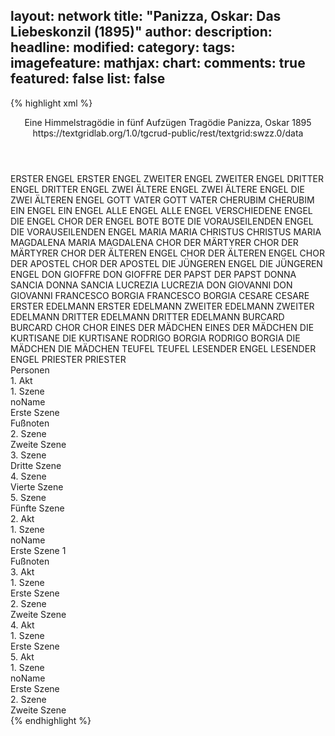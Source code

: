 layout: network
title: "Panizza, Oskar: Das Liebeskonzil (1895)"
author:
description:
headline:
modified:
category:
tags:
imagefeature:
mathjax:
chart:
comments: true
featured: false
list: false
---
{% highlight xml %}
<?xml-model href="https://raw.githubusercontent.com/DLiNa/project/master/rules/lina.rnc"?><?xml-model href="https://raw.githubusercontent.com/DLiNa/project/master/rules/lina.sch"?>
<play xmlns="http://lina.digital">
  <header>
    <title>Das Liebeskonzil</title>
    <subtitle>Eine Himmelstragödie in fünf Aufzügen</subtitle>
    <genretitle>Tragödie</genretitle>
    <author>Panizza, Oskar</author>
    <date type="print" when="1895">1895</date>
    <date type="premiere"/>
    <date type="written"/>
    <source>https://textgridlab.org/1.0/tgcrud-public/rest/textgrid:swzz.0/data</source>
  </header>
  <personae>
    <character>
      <name>ERSTER ENGEL</name>
      <alias xml:id="erster_engel">
        <name>ERSTER ENGEL</name>
      </alias>
    </character>
    <character>
      <name>ZWEITER ENGEL</name>
      <alias xml:id="zweiter_engel">
        <name>ZWEITER ENGEL</name>
      </alias>
    </character>
    <character>
      <name>DRITTER ENGEL</name>
      <alias xml:id="dritter_engel">
        <name>DRITTER ENGEL</name>
      </alias>
    </character>
    <character>
      <name>ZWEI ÄLTERE ENGEL</name>
      <alias xml:id="zwei_ältere_engel">
        <name>ZWEI ÄLTERE ENGEL</name>
      </alias>
      <alias xml:id="die_zwei_älteren_engel">
        <name>DIE ZWEI ÄLTEREN ENGEL</name>
      </alias>
    </character>
    <character>
      <name>GOTT VATER</name>
      <alias xml:id="gott_vater">
        <name>GOTT VATER</name>
      </alias>
    </character>
    <character>
      <name>CHERUBIM</name>
      <alias xml:id="cherubim">
        <name>CHERUBIM</name>
      </alias>
    </character>
    <character>
      <name>EIN ENGEL</name>
      <alias xml:id="ein_engel">
        <name>EIN ENGEL</name>
      </alias>
    </character>
    <character>
      <name>ALLE ENGEL</name>
      <alias xml:id="alle_engel">
        <name>ALLE ENGEL</name>
      </alias>
      <alias xml:id="verschiedene_engel">
        <name>VERSCHIEDENE ENGEL</name>
      </alias>
      <alias xml:id="die_engel">
        <name>DIE ENGEL</name>
      </alias>
      <alias xml:id="chor_der_engel">
        <name>CHOR DER ENGEL</name>
      </alias>
    </character>
    <character>
      <name>BOTE</name>
      <alias xml:id="bote">
        <name>BOTE</name>
      </alias>
    </character>
    <character>
      <name>DIE VORAUSEILENDEN ENGEL</name>
      <alias xml:id="die_vorauseilenden_engel">
        <name>DIE VORAUSEILENDEN ENGEL</name>
      </alias>
    </character>
    <character>
      <name>MARIA</name>
      <alias xml:id="maria">
        <name>MARIA</name>
      </alias>
    </character>
    <character>
      <name>CHRISTUS</name>
      <alias xml:id="christus">
        <name>CHRISTUS</name>
      </alias>
    </character>
    <character>
      <name>MARIA MAGDALENA</name>
      <alias xml:id="maria_magdalena">
        <name>MARIA MAGDALENA</name>
      </alias>
    </character>
    <character>
      <name>CHOR DER MÄRTYRER</name>
      <alias xml:id="chor_der_märtyrer">
        <name>CHOR DER MÄRTYRER</name>
      </alias>
    </character>
    <character>
      <name>CHOR DER ÄLTEREN ENGEL</name>
      <alias xml:id="chor_der_älteren_engel">
        <name>CHOR DER ÄLTEREN ENGEL</name>
      </alias>
    </character>
    <character>
      <name>CHOR DER APOSTEL</name>
      <alias xml:id="chor_der_apostel">
        <name>CHOR DER APOSTEL</name>
      </alias>
    </character>
    <character>
      <name>DIE JÜNGEREN ENGEL</name>
      <alias xml:id="die_jüngeren_engel">
        <name>DIE JÜNGEREN ENGEL</name>
      </alias>
    </character>
    <character>
      <name>DON GIOFFRE</name>
      <alias xml:id="don_gioffre">
        <name>DON GIOFFRE</name>
      </alias>
    </character>
    <character>
      <name>DER PAPST</name>
      <alias xml:id="der_papst">
        <name>DER PAPST</name>
      </alias>
    </character>
    <character>
      <name>DONNA SANCIA</name>
      <alias xml:id="donna_sancia">
        <name>DONNA SANCIA</name>
      </alias>
    </character>
    <character>
      <name>LUCREZIA</name>
      <alias xml:id="lucrezia">
        <name>LUCREZIA</name>
      </alias>
    </character>
    <character>
      <name>DON GIOVANNI</name>
      <alias xml:id="don_giovanni">
        <name>DON GIOVANNI</name>
      </alias>
    </character>
    <character>
      <name>FRANCESCO BORGIA</name>
      <alias xml:id="francesco_borgia">
        <name>FRANCESCO BORGIA</name>
      </alias>
    </character>
    <character>
      <name>CESARE</name>
      <alias xml:id="cesare">
        <name>CESARE</name>
      </alias>
    </character>
    <character>
      <name>ERSTER EDELMANN</name>
      <alias xml:id="erster_edelmann">
        <name>ERSTER EDELMANN</name>
      </alias>
    </character>
    <character>
      <name>ZWEITER EDELMANN</name>
      <alias xml:id="zweiter_edelmann">
        <name>ZWEITER EDELMANN</name>
      </alias>
    </character>
    <character>
      <name>DRITTER EDELMANN</name>
      <alias xml:id="dritter_edelmann">
        <name>DRITTER EDELMANN</name>
      </alias>
    </character>
    <character>
      <name>BURCARD</name>
      <alias xml:id="burcard">
        <name>BURCARD</name>
      </alias>
    </character>
    <character>
      <name>CHOR</name>
      <alias xml:id="chor">
        <name>CHOR</name>
      </alias>
    </character>
    <character>
      <name>EINES DER MÄDCHEN</name>
      <alias xml:id="eines_der_mädchen">
        <name>EINES DER MÄDCHEN</name>
      </alias>
    </character>
    <character>
      <name>DIE KURTISANE</name>
      <alias xml:id="die_kurtisane">
        <name>DIE KURTISANE</name>
      </alias>
    </character>
    <character>
      <name>RODRIGO BORGIA</name>
      <alias xml:id="rodrigo_borgia">
        <name>RODRIGO BORGIA</name>
      </alias>
    </character>
    <character>
      <name>DIE MÄDCHEN</name>
      <alias xml:id="die_mädchen">
        <name>DIE MÄDCHEN</name>
      </alias>
    </character>
    <character>
      <name>TEUFEL</name>
      <alias xml:id="teufel">
        <name>TEUFEL</name>
      </alias>
    </character>
    <character>
      <name>LESENDER ENGEL</name>
      <alias xml:id="lesender_engel">
        <name>LESENDER ENGEL</name>
      </alias>
    </character>
    <character>
      <name>PRIESTER</name>
      <alias xml:id="priester">
        <name>PRIESTER</name>
      </alias>
    </character>
  </personae>
  <text>
    <div>
      <head>Personen</head>
    </div>
    <div>
      <head>1. Akt</head>
      <div>
        <head>1. Szene</head>
        <div>
          <head>noName</head>
          <div>
            <head>Erste Szene</head>
            <sp who="#erster_engel">
              <amount n="16" unit="speech_acts"/>
              <amount n="120" unit="words"/>
              <amount n="15" unit="lines"/>
              <amount n="615" unit="chars"/>
            </sp>
            <sp who="#zweiter_engel">
              <amount n="12" unit="speech_acts"/>
              <amount n="93" unit="words"/>
              <amount n="11" unit="lines"/>
              <amount n="746" unit="chars"/>
            </sp>
            <sp who="#dritter_engel">
              <amount n="28" unit="speech_acts"/>
              <amount n="318" unit="words"/>
              <amount n="23" unit="lines"/>
              <amount n="1650" unit="chars"/>
            </sp>
            <sp who="#erster_engel #zweiter_engel">
              <amount n="10" unit="speech_acts"/>
              <amount n="96" unit="words"/>
              <amount n="9" unit="lines"/>
              <amount n="448" unit="chars"/>
            </sp>
            <sp who="#zwei_ältere_engel">
              <amount n="1" unit="speech_acts"/>
              <amount n="20" unit="words"/>
              <amount n="101" unit="chars"/>
            </sp>
            <sp who="#die_zwei_älteren_engel">
              <amount n="1" unit="speech_acts"/>
              <amount n="15" unit="words"/>
              <amount n="1" unit="lines"/>
              <amount n="80" unit="chars"/>
            </sp>
          </div>
          <div>
            <head>Fußnoten</head>
          </div>
        </div>
      </div>
      <div>
        <head>2. Szene</head>
        <div>
          <head>Zweite Szene</head>
          <sp who="#gott_vater">
            <amount n="5" unit="speech_acts"/>
            <amount n="38" unit="words"/>
            <amount n="4" unit="lines"/>
            <amount n="169" unit="chars"/>
          </sp>
          <sp who="#cherubim">
            <amount n="8" unit="speech_acts"/>
            <amount n="19" unit="words"/>
            <amount n="8" unit="lines"/>
            <amount n="119" unit="chars"/>
          </sp>
          <sp who="#ein_engel">
            <amount n="9" unit="speech_acts"/>
            <amount n="21" unit="words"/>
            <amount n="9" unit="lines"/>
            <amount n="135" unit="chars"/>
          </sp>
          <sp who="#verschiedene_engel">
            <amount n="1" unit="speech_acts"/>
            <amount n="12" unit="words"/>
            <amount n="1" unit="lines"/>
            <amount n="54" unit="chars"/>
          </sp>
          <sp who="#alle_engel">
            <amount n="2" unit="speech_acts"/>
            <amount n="34" unit="words"/>
            <amount n="1" unit="lines"/>
            <amount n="162" unit="chars"/>
          </sp>
        </div>
      </div>
      <div>
        <head>3. Szene</head>
        <div>
          <head>Dritte Szene</head>
          <sp who="#gott_vater">
            <amount n="13" unit="speech_acts"/>
            <amount n="150" unit="words"/>
            <amount n="9" unit="lines"/>
            <amount n="848" unit="chars"/>
          </sp>
          <sp who="#cherubim">
            <amount n="13" unit="speech_acts"/>
            <amount n="133" unit="words"/>
            <amount n="10" unit="lines"/>
            <amount n="731" unit="chars"/>
          </sp>
        </div>
      </div>
      <div>
        <head>4. Szene</head>
        <div>
          <head>Vierte Szene</head>
          <sp who="#bote">
            <amount n="1" unit="speech_acts"/>
            <amount n="227" unit="words"/>
            <amount n="1391" unit="chars"/>
          </sp>
          <sp who="#gott_vater">
            <amount n="3" unit="speech_acts"/>
            <amount n="155" unit="words"/>
            <amount n="1" unit="lines"/>
            <amount n="809" unit="chars"/>
          </sp>
          <sp who="#cherubim">
            <amount n="2" unit="speech_acts"/>
            <amount n="43" unit="words"/>
            <amount n="1" unit="lines"/>
            <amount n="247" unit="chars"/>
          </sp>
        </div>
      </div>
      <div>
        <head>5. Szene</head>
        <div>
          <head>Fünfte Szene</head>
          <sp who="#erster_engel">
            <amount n="7" unit="speech_acts"/>
            <amount n="50" unit="words"/>
            <amount n="6" unit="lines"/>
            <amount n="254" unit="chars"/>
          </sp>
          <sp who="#zweiter_engel">
            <amount n="7" unit="speech_acts"/>
            <amount n="43" unit="words"/>
            <amount n="7" unit="lines"/>
            <amount n="216" unit="chars"/>
          </sp>
          <sp who="#dritter_engel">
            <amount n="12" unit="speech_acts"/>
            <amount n="79" unit="words"/>
            <amount n="12" unit="lines"/>
            <amount n="347" unit="chars"/>
          </sp>
          <sp who="#erster_engel #zweiter_engel">
            <amount n="5" unit="speech_acts"/>
            <amount n="17" unit="words"/>
            <amount n="5" unit="lines"/>
            <amount n="107" unit="chars"/>
          </sp>
          <sp who="#die_vorauseilenden_engel">
            <amount n="1" unit="speech_acts"/>
            <amount n="4" unit="words"/>
            <amount n="1" unit="lines"/>
            <amount n="19" unit="chars"/>
          </sp>
          <sp who="#gott_vater">
            <amount n="19" unit="speech_acts"/>
            <amount n="268" unit="words"/>
            <amount n="13" unit="lines"/>
            <amount n="1577" unit="chars"/>
          </sp>
          <sp who="#cherubim">
            <amount n="6" unit="speech_acts"/>
            <amount n="64" unit="words"/>
            <amount n="5" unit="lines"/>
            <amount n="412" unit="chars"/>
          </sp>
          <sp who="#maria">
            <amount n="12" unit="speech_acts"/>
            <amount n="193" unit="words"/>
            <amount n="8" unit="lines"/>
            <amount n="1029" unit="chars"/>
          </sp>
          <sp who="#christus">
            <amount n="9" unit="speech_acts"/>
            <amount n="126" unit="words"/>
            <amount n="7" unit="lines"/>
            <amount n="662" unit="chars"/>
          </sp>
          <sp who="#die_engel">
            <amount n="1" unit="speech_acts"/>
            <amount n="5" unit="words"/>
            <amount n="1" unit="lines"/>
            <amount n="21" unit="chars"/>
          </sp>
          <sp who="#maria_magdalena">
            <amount n="2" unit="speech_acts"/>
            <amount n="12" unit="words"/>
            <amount n="2" unit="lines"/>
            <amount n="55" unit="chars"/>
          </sp>
          <sp who="#chor_der_apostel #chor_der_märtyrer #chor_der_engel">
            <amount n="1" unit="speech_acts"/>
            <amount n="4" unit="words"/>
            <amount n="1" unit="lines"/>
            <amount n="11" unit="chars"/>
          </sp>
          <sp who="#chor_der_apostel #chor_der_märtyrer #chor_der_älteren_engel">
            <amount n="1" unit="speech_acts"/>
            <amount n="4" unit="words"/>
            <amount n="1" unit="lines"/>
            <amount n="26" unit="chars"/>
          </sp>
          <sp who="#chor_der_apostel">
            <amount n="1" unit="speech_acts"/>
            <amount n="4" unit="words"/>
            <amount n="1" unit="lines"/>
            <amount n="24" unit="chars"/>
          </sp>
          <sp who="#die_jüngeren_engel">
            <amount n="2" unit="speech_acts"/>
            <amount n="10" unit="words"/>
            <amount n="2" unit="lines"/>
            <amount n="41" unit="chars"/>
          </sp>
        </div>
      </div>
    </div>
    <div>
      <head>2. Akt</head>
      <div>
        <head>1. Szene</head>
        <div>
          <head>noName</head>
          <div>
            <head>Erste Szene                                                                                                                     1</head>
            <sp who="#don_gioffre">
              <amount n="7" unit="speech_acts"/>
              <amount n="83" unit="words"/>
              <amount n="6" unit="lines"/>
              <amount n="544" unit="chars"/>
            </sp>
            <sp who="#der_papst">
              <amount n="19" unit="speech_acts"/>
              <amount n="443" unit="words"/>
              <amount n="27" unit="lines"/>
              <amount n="2850" unit="chars"/>
            </sp>
            <sp who="#donna_sancia">
              <amount n="2" unit="speech_acts"/>
              <amount n="19" unit="words"/>
              <amount n="2" unit="lines"/>
              <amount n="116" unit="chars"/>
            </sp>
            <sp who="#lucrezia">
              <amount n="7" unit="speech_acts"/>
              <amount n="52" unit="words"/>
              <amount n="7" unit="lines"/>
              <amount n="276" unit="chars"/>
            </sp>
            <sp who="#francesco_borgia">
              <amount n="2" unit="speech_acts"/>
              <amount n="14" unit="words"/>
              <amount n="2" unit="lines"/>
              <amount n="70" unit="chars"/>
            </sp>
            <sp who="#don_giovanni">
              <amount n="3" unit="speech_acts"/>
              <amount n="35" unit="words"/>
              <amount n="2" unit="lines"/>
              <amount n="196" unit="chars"/>
            </sp>
            <sp who="#francesco_borgia">
              <amount n="1" unit="speech_acts"/>
              <amount n="10" unit="words"/>
              <amount n="1" unit="lines"/>
              <amount n="60" unit="chars"/>
            </sp>
            <sp who="#cesare">
              <amount n="1" unit="speech_acts"/>
              <amount n="3" unit="words"/>
              <amount n="1" unit="lines"/>
              <amount n="9" unit="chars"/>
            </sp>
            <sp who="#erster_edelmann">
              <amount n="4" unit="speech_acts"/>
              <amount n="35" unit="words"/>
              <amount n="4" unit="lines"/>
              <amount n="203" unit="chars"/>
            </sp>
            <sp who="#zweiter_edelmann">
              <amount n="4" unit="speech_acts"/>
              <amount n="17" unit="words"/>
              <amount n="4" unit="lines"/>
              <amount n="97" unit="chars"/>
            </sp>
            <sp who="#dritter_edelmann">
              <amount n="7" unit="speech_acts"/>
              <amount n="141" unit="words"/>
              <amount n="2" unit="lines"/>
              <amount n="831" unit="chars"/>
            </sp>
            <sp who="#burcard">
              <amount n="1" unit="speech_acts"/>
              <amount n="23" unit="words"/>
              <amount n="132" unit="chars"/>
            </sp>
            <sp who="#chor">
              <amount n="1" unit="speech_acts"/>
              <amount n="52" unit="words"/>
              <amount n="525" unit="chars"/>
            </sp>
            <sp who="#eines_der_mädchen">
              <amount n="1" unit="speech_acts"/>
              <amount n="6" unit="words"/>
              <amount n="1" unit="lines"/>
              <amount n="198" unit="chars"/>
            </sp>
            <sp who="#die_kurtisane">
              <amount n="1" unit="speech_acts"/>
              <amount n="23" unit="words"/>
              <amount n="128" unit="chars"/>
            </sp>
            <sp who="#rodrigo_borgia">
              <amount n="1" unit="speech_acts"/>
              <amount n="22" unit="words"/>
              <amount n="128" unit="chars"/>
            </sp>
            <sp who="#die_mädchen">
              <amount n="1" unit="speech_acts"/>
              <amount n="6" unit="words"/>
              <amount n="1" unit="lines"/>
              <amount n="29" unit="chars"/>
            </sp>
          </div>
          <div>
            <head>Fußnoten</head>
          </div>
        </div>
      </div>
    </div>
    <div>
      <head>3. Akt</head>
      <div>
        <head>1. Szene</head>
        <div>
          <head>Erste Szene</head>
          <sp who="#gott_vater">
            <amount n="15" unit="speech_acts"/>
            <amount n="324" unit="words"/>
            <amount n="10" unit="lines"/>
            <amount n="1851" unit="chars"/>
          </sp>
          <sp who="#christus">
            <amount n="11" unit="speech_acts"/>
            <amount n="218" unit="words"/>
            <amount n="10" unit="lines"/>
            <amount n="1214" unit="chars"/>
          </sp>
          <sp who="#maria">
            <amount n="23" unit="speech_acts"/>
            <amount n="553" unit="words"/>
            <amount n="19" unit="lines"/>
            <amount n="3137" unit="chars"/>
          </sp>
          <sp who="#teufel">
            <amount n="25" unit="speech_acts"/>
            <amount n="531" unit="words"/>
            <amount n="16" unit="lines"/>
            <amount n="2919" unit="chars"/>
          </sp>
          <sp who="#christus #maria #teufel">
            <amount n="2" unit="speech_acts"/>
            <amount n="24" unit="words"/>
            <amount n="2" unit="lines"/>
            <amount n="129" unit="chars"/>
          </sp>
        </div>
      </div>
      <div>
        <head>2. Szene</head>
        <div>
          <head>Zweite Szene</head>
          <sp who="#teufel">
            <amount n="9" unit="speech_acts"/>
            <amount n="3655" unit="words"/>
            <amount n="20313" unit="chars"/>
          </sp>
        </div>
      </div>
    </div>
    <div>
      <head>4. Akt</head>
      <div>
        <head>1. Szene</head>
        <div>
          <head>Erste Szene</head>
          <sp who="#lesender_engel">
            <amount n="1" unit="speech_acts"/>
            <amount n="311" unit="words"/>
            <amount n="1751" unit="chars"/>
          </sp>
          <sp who="#maria">
            <amount n="27" unit="speech_acts"/>
            <amount n="389" unit="words"/>
            <amount n="19" unit="lines"/>
            <amount n="2083" unit="chars"/>
          </sp>
          <sp who="#lesender_engel">
            <amount n="3" unit="speech_acts"/>
            <amount n="57" unit="words"/>
            <amount n="2" unit="lines"/>
            <amount n="368" unit="chars"/>
          </sp>
          <sp who="#teufel">
            <amount n="23" unit="speech_acts"/>
            <amount n="626" unit="words"/>
            <amount n="19" unit="lines"/>
            <amount n="3520" unit="chars"/>
          </sp>
        </div>
      </div>
    </div>
    <div>
      <head>5. Akt</head>
      <div>
        <head>1. Szene</head>
        <div>
          <head>noName</head>
          <div>
            <head>Erste Szene</head>
            <sp who="#priester">
              <amount n="10" unit="speech_acts"/>
              <amount n="110" unit="words"/>
              <amount n="9" unit="lines"/>
              <amount n="2503" unit="chars"/>
            </sp>
            <sp who="#der_papst #lucrezia #cesare #burcard">
              <amount n="1" unit="speech_acts"/>
              <amount n="1" unit="words"/>
              <amount n="1" unit="lines"/>
              <amount n="5" unit="chars"/>
            </sp>
          </div>
        </div>
      </div>
      <div>
        <head>2. Szene</head>
        <div>
          <head>Zweite Szene</head>
          <sp who="#teufel">
            <amount n="1" unit="speech_acts"/>
            <amount n="64" unit="words"/>
            <amount n="366" unit="chars"/>
          </sp>
        </div>
      </div>
    </div>
  </text>
</play>
{% endhighlight %}
